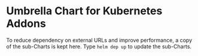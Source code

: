 Umbrella Chart for Kubernetes Addons
====================================
To reduce dependency on external URLs and improve performance, a copy of the sub-Charts is kept here. Type `helm dep up` to update the sub-Charts.
